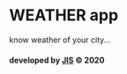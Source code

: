 # WEATHER app
know weather of your city...

#### developed by [JIS](https://jahidofficial.github.io) &copy; 2020
